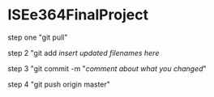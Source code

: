 # ISEe364FinalProject


step one
"git pull"

step 2
"git add *insert updated filenames here*

step 3
"git commit -m "*comment about what you changed*"

step 4
"git push origin master"
